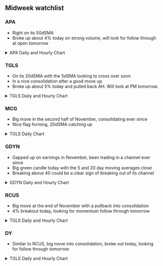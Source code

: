 ## Midweek watchlist

### APA
- Right on its 50dSMA
- Broke up about 4% today on strong volume, will look for follow through at open tomorrow
<details><summary>APA Daily and Hourly Chart</summary>
  
  ![apa](https://user-images.githubusercontent.com/15097156/145123055-254151fc-dc1e-4942-b520-523685da29e5.png)
</details>

### TGLS
- On its 20dSMA with the 5dSMA looking to cross over soon
- In a nice consolidation after a good move up
- Broke up about 5% today and pulled back AH. Will look at PM tomorrow. 
<details><summary>TGLS Daily and Hourly Chart</summary>
  
  ![tgls](https://user-images.githubusercontent.com/15097156/145123474-6798bb63-b74f-4780-8e1a-e994bc04cfdb.png)
</details>

### MCG
- Big move in the second half of November, consolidating ever since
- Nice flag forming, 20dSMA catching up
<details><summary>TGLS Daily Chart</summary>
  
  ![MCG](https://user-images.githubusercontent.com/15097156/145123615-c279705f-1610-439a-91db-e7666e8f4887.png)
</details>

### GDYN
- Gapped up on earnings in November, been trading in a channel ever since
- Big green candle today with the 5 and 20 day moving averages close
- Breaking above 40 could be a clear sign of breaking out of its channel
<details><summary>GDYN Daily and Hourly Chart</summary>
  
  ![GDYN](https://user-images.githubusercontent.com/15097156/145123781-7a475270-4e07-4ca7-82fe-1c30aea48d83.png)
</details>

### RCUS
- Big move at the end of November with a pullback into consolidation
- 4% breakout today, looking for momentum follow through tomorrow
<details><summary>TGLS Daily and Hourly Chart</summary>
  
 ![RCUS](https://user-images.githubusercontent.com/15097156/145123954-1ca348a7-f446-462c-9233-52c5d0c7a419.png)
</details>

### DY
- Similar to RCUS, big move into consolidation, broke out today, looking for follow through tomorrow
<details><summary>TGLS Daily and Hourly Chart</summary>
  
  ![DY](https://user-images.githubusercontent.com/15097156/145124046-04dd5eea-3131-4982-8d79-915c82741791.png)
</details>
